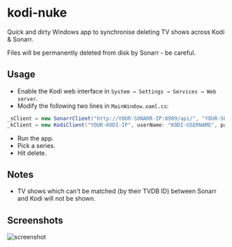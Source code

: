 # kodi-nuke
Quick and dirty Windows app to synchronise deleting TV shows across Kodi &amp; Sonarr.

Files will be permanently deleted from disk by Sonarr - be careful.

## Usage

- Enable the Kodi web interface in `System → Settings → Services → Web server`.
- Modify the following two lines in `MainWindow.xaml.cs`:
```csharp
_sClient = new SonarrClient("http://YOUR-SONARR-IP:8989/api/", "YOUR-SONARR-API-KEY");
_kClient = new KodiClient("YOUR-KODI-IP", userName: "KODI-USERNAME", password: "KODI-PASSWORD");
```

- Run the app.
- Pick a series.
- Hit delete.

## Notes

- TV shows which can't be matched (by their TVDB ID) between Sonarr and Kodi will not be shown.

## Screenshots

![screenshot](https://i.imgur.com/BB2JGEp.png "Screenshot")
